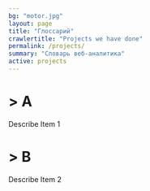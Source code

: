 ```yaml
---
bg: "motor.jpg"
layout: page
title: "Глоссарий"
crawlertitle: "Projects we have done"
permalink: /projects/
summary: "Словарь веб-аналитика"
active: projects
---
```


# >  A

Describe Item 1

# >  B

Describe Item 2






